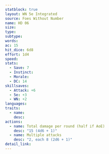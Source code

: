 ```yaml
---
statblock: true
layout: WN 5e Integrated
source: Foes Without Number
name: HD 06
size: 
type: 
subtype: 
words: 
ac: 15
hit_dice: 6d8
effort: 1d4
speed: 
stats:
  - Save: 7
  - Instinct: 
  - Morale:
  - DC: 14
skillsaves:
  - Attack: +6
  - 5e: +3
  - WN: +2
languages: 
traits:
  - name: 
    desc: 
actions:
  - name: Total damage per round (half if AoE)
    desc: "15 (4d6 + 1)"
  - name: Multiple attacks
    desc: "2, each 8 (2d6 + 1)"
detail_link: 
---
```


